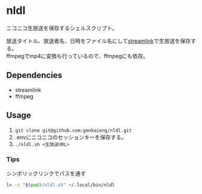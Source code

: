 # nldl

ニコニコ生放送を保存するシェルスクリプト。

放送タイトル、放送者名、日時をファイル名にして[streamlink](https://streamlink.github.io/)で生放送を保存する。<br>
ffmpegでmp4に変換も行っているので、ffmpegにも依存。

## Dependencies

- streamlink
- ffmpeg

## Usage

1. `git clone git@github.com:genkaieng/nldl.git`
2. .envにニコニコのセッションキーを保存する。
3. `./nldl.sh <生放送URL>`

### Tips

シンボリックリンクでパスを通す

```sh
ln -s "$(pwd)/nldl.sh" ~/.local/bin/nldl
```
